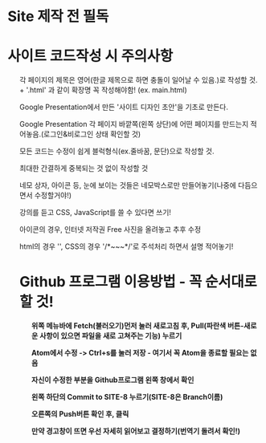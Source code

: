 # Site 제작 전 필독


<h1>사이트 코드작성 시 주의사항</h1>
<ul>각 페이지의 제목은 영어(한글 제목으로 하면 충돌이 일어날 수 있음.)로 작성할 것. + '.html' 과 같이 확장명 꼭 작성해야함! (ex. main.html) </ul>
<ul>Google Presentation에서 만든 '사이트 디자인 초안'을 기초로 만든다.</ul>
<ul>Google Presentation 각 페이지 바깥쪽(왼쪽 상단)에 어떤 페이지를 만드는지 적어놓음.(로그인&비로그인 상태 확인할 것)</ul>
<ul>모든 코드는 수정이 쉽게 블럭형식(ex.줄바꿈, 문단)으로 작성할 것.</ul>
<ul>최대한 간결하게 중복되는 것 없이 작성할 것</ul>
<ul>네모 상자, 아이콘 등, 눈에 보이는 것들은 네모박스로만 만들어놓기(나중에 다듬으면서 수정할거야!)</ul>
<ul>강의를 듣고 CSS, JavaScript를 쓸 수 있다면 쓰기!</ul>
<ul>아이콘의 경우, 인터넷 저작권 Free 사진을 올려놓고 추후 수정</ul>
<ul>html의 경우 '<! ~~~ >', CSS의 경우 '/*~~~*/'로 주석처리 하면서 설명 적어놓기!

<br>

<h1>Github 프로그램 이용방법 - <strong>꼭 순서대로 할 것!</storng></h1>
<ul>위쪽 메뉴바에 Fetch(불러오기)먼저 눌러 새로고침 후, Pull(파란색 버튼-새로운 사항이 있으면 파일을 새로 고쳐주는 기능) 누르기</ul>
<ul>Atom에서 수정 -> Ctrl+s를 눌러 저장 - 여기서 꼭 Atom을 종료할 필요는 없음</ul>
<ul>자신이 수정한 부분을 Github프로그램 왼쪽 창에서 확인</ul>
<ul>왼쪽 하단의 Commit to SITE-8 누르기(SITE-8은 Branch이름)</ul>
<ul>오른쪽의 Push버튼 확인 후, 클릭</ul>
<ul>만약 경고창이 뜨면 우선 자세히 읽어보고 결정하기(번역기 돌려서 확인!)</ul>
